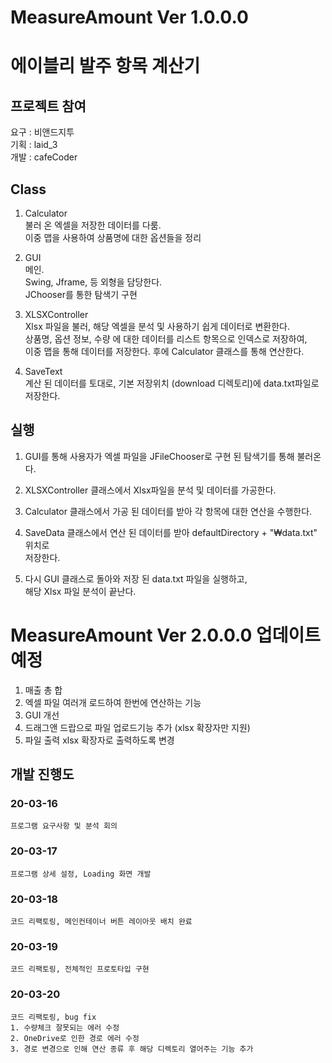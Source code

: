 # MeasureAmount Ver 1.0.0.0

# 에이블리 발주 항목 계산기  

## 프로젝트 참여 
요구 : 비앤드지투   
기획 : laid_3   
개발 : cafeCoder     

## Class   
1. Calculator  
불러 온 엑셀을 저장한 데이터를 다룸.  
이중 맵을 사용하여 상품명에 대한 옵션들을 정리   

2. GUI   
메인.  
Swing, Jframe,  등 외형을 담당한다.  
JChooser를 통한 탐색기 구현

3. XLSXController  
Xlsx 파일을 불러, 해당 엑셀을 분석 및 사용하기 쉽게 데이터로 변환한다.  
상품명, 옵션 정보, 수량 에 대한 데이터를 리스트 항목으로 인덱스로 저장하여,  
이중 맵을 통해 데이터를 저장한다. 후에 Calculator 클래스를 통해 연산한다.  

4. SaveText  
계산 된 데이터를 토대로, 기본 저장위치 (download 디렉토리)에 data.txt파일로 
저장한다.


## 실행  
1. GUI를 통해 사용자가 엑셀 파일을 JFileChooser로 구현 된 탐색기를 통해
불러온다.   

2. XLSXController 클래스에서 Xlsx파일을 분석 및 데이터를 가공한다.  

3. Calculator 클래스에서 가공 된 데이터를 받아 각 항목에 대한 연산을 수행한다.  

4. SaveData 클래스에서 연산 된 데이터를 받아 defaultDirectory + "₩data.txt" 위치로   
저장한다.

5. 다시 GUI 클래스로 돌아와 저장 된 data.txt 파일을 실행하고,  
해당 Xlsx 파일 분석이 끝난다.


# MeasureAmount Ver 2.0.0.0 업데이트 예정
  1. 매출 총 합
  2. 엑셀 파일 여러개 로드하여 한번에 연산하는 기능
  3. GUI 개선
  4. 드래그앤 드랍으로 파일 업로드기능 추가 (xlsx 확장자만 지원)
  5. 파일 출력 xlsx 확장자로 출력하도록 변경
  
 
## 개발 진행도
  ### 20-03-16
    프로그램 요구사항 및 분석 회의
    
  ### 20-03-17
    프로그램 상세 설정, Loading 화면 개발

  ### 20-03-18
    코드 리팩토링, 메인컨테이너 버튼 레이아웃 배치 완료

  ### 20-03-19
    코드 리팩토링, 전체적인 프로토타입 구현
    
  ### 20-03-20
    코드 리팩토링, bug fix
    1. 수량체크 잘못되는 에러 수정
    2. OneDrive로 인한 경로 에러 수정
    3. 경로 변경으로 인해 연산 종류 후 해당 디렉토리 열어주는 기능 추가
